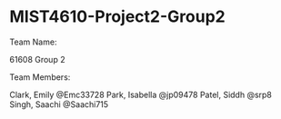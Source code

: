 # MIST4610-Project2-Group2

Team Name:

61608 Group 2

Team Members:

Clark, Emily @Emc33728
Park, Isabella @jp09478
Patel, Siddh @srp8
Singh, Saachi @Saachi715
